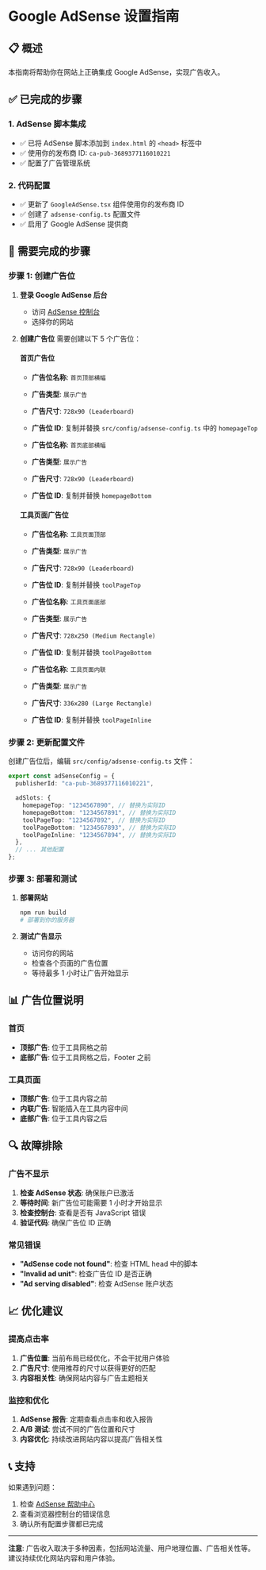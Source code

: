 # Google AdSense 设置指南

## 📋 概述

本指南将帮助你在网站上正确集成 Google AdSense，实现广告收入。

## ✅ 已完成的步骤

### 1. AdSense 脚本集成

- ✅ 已将 AdSense 脚本添加到 `index.html` 的 `<head>` 标签中
- ✅ 使用你的发布商 ID: `ca-pub-3689377116010221`
- ✅ 配置了广告管理系统

### 2. 代码配置

- ✅ 更新了 `GoogleAdSense.tsx` 组件使用你的发布商 ID
- ✅ 创建了 `adsense-config.ts` 配置文件
- ✅ 启用了 Google AdSense 提供商

## 🔧 需要完成的步骤

### 步骤 1: 创建广告位

1. **登录 Google AdSense 后台**

   - 访问 [AdSense 控制台](https://www.google.com/adsense/)
   - 选择你的网站

2. **创建广告位**
   需要创建以下 5 个广告位：

   #### 首页广告位

   - **广告位名称**: `首页顶部横幅`
   - **广告类型**: `展示广告`
   - **广告尺寸**: `728x90 (Leaderboard)`
   - **广告位 ID**: 复制并替换 `src/config/adsense-config.ts` 中的 `homepageTop`

   - **广告位名称**: `首页底部横幅`
   - **广告类型**: `展示广告`
   - **广告尺寸**: `728x90 (Leaderboard)`
   - **广告位 ID**: 复制并替换 `homepageBottom`

   #### 工具页面广告位

   - **广告位名称**: `工具页面顶部`
   - **广告类型**: `展示广告`
   - **广告尺寸**: `728x90 (Leaderboard)`
   - **广告位 ID**: 复制并替换 `toolPageTop`

   - **广告位名称**: `工具页面底部`
   - **广告类型**: `展示广告`
   - **广告尺寸**: `728x250 (Medium Rectangle)`
   - **广告位 ID**: 复制并替换 `toolPageBottom`

   - **广告位名称**: `工具页面内联`
   - **广告类型**: `展示广告`
   - **广告尺寸**: `336x280 (Large Rectangle)`
   - **广告位 ID**: 复制并替换 `toolPageInline`

### 步骤 2: 更新配置文件

创建广告位后，编辑 `src/config/adsense-config.ts` 文件：

```typescript
export const adSenseConfig = {
  publisherId: "ca-pub-3689377116010221",

  adSlots: {
    homepageTop: "1234567890", // 替换为实际ID
    homepageBottom: "1234567891", // 替换为实际ID
    toolPageTop: "1234567892", // 替换为实际ID
    toolPageBottom: "1234567893", // 替换为实际ID
    toolPageInline: "1234567894", // 替换为实际ID
  },
  // ... 其他配置
};
```

### 步骤 3: 部署和测试

1. **部署网站**

   ```bash
   npm run build
   # 部署到你的服务器
   ```

2. **测试广告显示**
   - 访问你的网站
   - 检查各个页面的广告位置
   - 等待最多 1 小时让广告开始显示

## 📊 广告位置说明

### 首页

- **顶部广告**: 位于工具网格之前
- **底部广告**: 位于工具网格之后，Footer 之前

### 工具页面

- **顶部广告**: 位于工具内容之前
- **内联广告**: 智能插入在工具内容中间
- **底部广告**: 位于工具内容之后

## 🔍 故障排除

### 广告不显示

1. **检查 AdSense 状态**: 确保账户已激活
2. **等待时间**: 新广告位可能需要 1 小时才开始显示
3. **检查控制台**: 查看是否有 JavaScript 错误
4. **验证代码**: 确保广告位 ID 正确

### 常见错误

- **"AdSense code not found"**: 检查 HTML head 中的脚本
- **"Invalid ad unit"**: 检查广告位 ID 是否正确
- **"Ad serving disabled"**: 检查 AdSense 账户状态

## 📈 优化建议

### 提高点击率

1. **广告位置**: 当前布局已经优化，不会干扰用户体验
2. **广告尺寸**: 使用推荐的尺寸以获得更好的匹配
3. **内容相关性**: 确保网站内容与广告主题相关

### 监控和优化

1. **AdSense 报告**: 定期查看点击率和收入报告
2. **A/B 测试**: 尝试不同的广告位置和尺寸
3. **内容优化**: 持续改进网站内容以提高广告相关性

## 📞 支持

如果遇到问题：

1. 检查 [AdSense 帮助中心](https://support.google.com/adsense/)
2. 查看浏览器控制台的错误信息
3. 确认所有配置步骤都已完成

---

**注意**: 广告收入取决于多种因素，包括网站流量、用户地理位置、广告相关性等。建议持续优化网站内容和用户体验。
